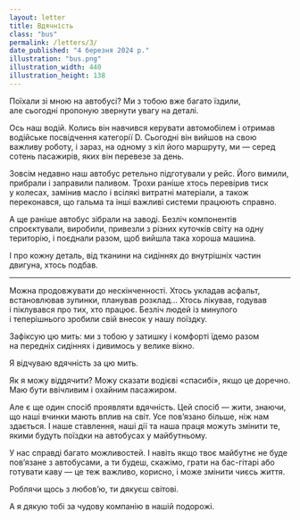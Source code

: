 ```yaml
---
layout: letter
title: Вдячність
class: "bus"
permalink: /letters/3/
date_published: "4 березня 2024 р."
illustration: "bus.png"
illustration_width: 440
illustration_height: 138
---
```


Поїхали зі мною на автобусі? Ми з тобою вже багато їздили, але сьогодні пропоную звернути увагу на деталі.

Ось наш водій. Колись він навчився керувати автомобілем і отримав водійське посвідчення категорії D. Сьогодні він вийшов на свою важливу роботу, і зараз, на одному з кіл його маршруту, ми — серед сотень пасажирів, яких він перевезе за день.

Зовсім недавно наш автобус ретельно підготували у рейс. Його вимили, прибрали і заправили паливом. Трохи раніше хтось перевірив тиск у колесах, замінив масло і всілякі витратні матеріали, а також переконався, що гальма та інші важливі системи працюють справно.

А ще раніше автобус зібрали на заводі. Безліч компонентів спроєктували, виробили, привезли з різних куточків світу на одну територію, і поєднали разом, щоб вийшла така хороша машина.

І про кожну деталь, від тканини на сидіннях до внутрішніх частин двигуна, хтось подбав.

* * *

Можна продовжувати до нескінченності. Хтось укладав асфальт, встановлював зупинки, планував розклад... Хтось лікував, годував і піклувався про тих, хто працює. Безліч людей із минулого і теперішнього зробили свій внесок у нашу поїздку.

Зафіксую цю мить: ми з тобою у затишку і комфорті їдемо разом на передніх сидіннях і дивимось у велике вікно.

Я відчуваю вдячність за цю мить.

Як я можу віддячити? Можу сказати водієві «спасибі», якщо це доречно. Маю бути ввічливим і охайним пасажиром.

Але є ще один спосіб проявляти вдячність. Цей спосіб — жити, знаючи, що наші вчинки мають вплив на світ. Усе повʼязано більше, ніж нам здається. І наше ставлення, наші дії та наша праця можуть змінити те, якими будуть поїздки на автобусах у майбутньому.

У нас справді багато можливостей. І навіть якщо твоє майбутнє не буде повʼязане з автобусами, а ти будеш, скажімо, грати на бас-гітарі або готувати каву — це теж важливо, корисно, і може змінити чиєсь життя.

Роблячи щось з любовʼю, ти дякуєш світові.

А я дякую тобі за чудову компанію в нашій подорожі.
